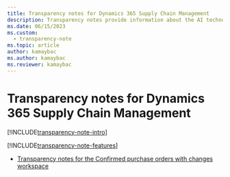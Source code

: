 ```yaml
---
title: Transparency notes for Dynamics 365 Supply Chain Management
description: Transparency notes provide information about the AI technology used in Dynamics 365 Supply Chain Management, along with key considerations and details about how the AI is used, how it was tested and evaluated, and any specific limitations.
ms.date: 06/15/2023
ms.custom: 
  - transparency-note
ms.topic: article
author: kamaybac
ms.author: kamaybac
ms.reviewer: kamaybac
---
```


# Transparency notes for Dynamics 365 Supply Chain Management

[!INCLUDE[transparency-note-intro](../includes/transparency-note-intro.md)]

[!INCLUDE[transparency-note-features](../includes/transparency-note-features.md)]

- [Transparency notes for the Confirmed purchase orders with changes workspace](transparency-note-copilot-for-prcurement.md)
